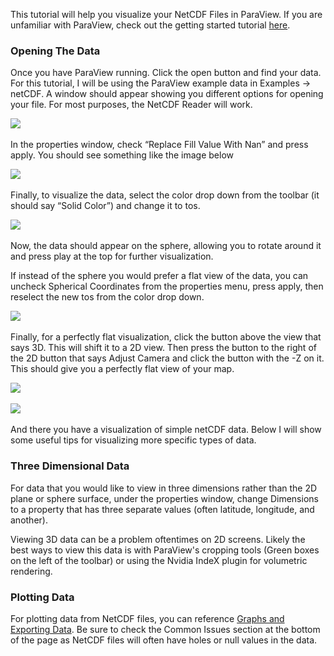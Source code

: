 This tutorial will help you visualize your NetCDF Files in ParaView. If
you are unfamiliar with ParaView, check out the getting started tutorial
<a href="https://www.notion.so/Getting-Started-With-ParaView-8e1a9bf5f87f454097e28ad0614d8abf" class="external-link">here</a>.

### Opening The Data

Once you have ParaView running. Click the open button and find your
data. For this tutorial, I will be using the ParaView example data in
Examples → netCDF. A window should appear showing you different options
for opening your file. For most purposes, the NetCDF Reader will work.

<span
class="confluence-embedded-file-wrapper confluence-embedded-manual-size"><img src="../../all_images/uarizona.atlassian.net/wiki/download/thumbnails/75989800/Untitled_0.png " class="confluence-embedded-image" srcset="../../all_images/uarizona.atlassian.net/wiki/download/thumbnails/75989800/Untitled_0.png 2x, ../../all_images/uarizona.atlassian.net/wiki/download/thumbnails/75989800/Untitled_0.png 1x" height="400" /></span>

In the properties window, check “Replace Fill Value With Nan” and press
apply. You should see something like the image below

  

<span
class="confluence-embedded-file-wrapper confluence-embedded-manual-size"><img src="../../all_images/uarizona.atlassian.net/wiki/download/thumbnails/75989800/Untitled%201_0.png " class="confluence-embedded-image" srcset="../../all_images/uarizona.atlassian.net/wiki/download/thumbnails/75989800/Untitled%201_0.png 2x, ../../all_images/uarizona.atlassian.net/wiki/download/thumbnails/75989800/Untitled%201_0.png 1x" height="400" /></span>

Finally, to visualize the data, select the color drop down from the
toolbar (it should say “Solid Color”) and change it to tos.

<span
class="confluence-embedded-file-wrapper confluence-embedded-manual-size"><img src="../../all_images/uarizona.atlassian.net/wiki/download/thumbnails/75989800/Untitled%202_0.png " class="confluence-embedded-image" srcset="../../all_images/uarizona.atlassian.net/wiki/download/thumbnails/75989800/Untitled%202_0.png 2x, ../../all_images/uarizona.atlassian.net/wiki/download/thumbnails/75989800/Untitled%202_0.png 1x" height="250" /></span>

Now, the data should appear on the sphere, allowing you to rotate around
it and press play at the top for further visualization.

  

If instead of the sphere you would prefer a flat view of the data, you
can uncheck Spherical Coordinates from the properties menu, press apply,
then reselect the new tos from the color drop down.

<span
class="confluence-embedded-file-wrapper confluence-embedded-manual-size"><img src="../../all_images/uarizona.atlassian.net/wiki/download/thumbnails/75989800/Untitled%203_0.png " class="confluence-embedded-image" srcset="../../all_images/uarizona.atlassian.net/wiki/download/thumbnails/75989800/Untitled%203_0.png 2x, ../../all_images/uarizona.atlassian.net/wiki/download/thumbnails/75989800/Untitled%203_0.png 1x" height="400" /></span>

Finally, for a perfectly flat visualization, click the button above the
view that says 3D. This will shift it to a 2D view. Then press the
button to the right of the 2D button that says Adjust Camera and click
the button with the -Z on it. This should give you a perfectly flat view
of your map.

<span
class="confluence-embedded-file-wrapper confluence-embedded-manual-size"><img src="../../all_images/uarizona.atlassian.net/wiki/download/thumbnails/75989800/Untitled%204_0.png " class="confluence-embedded-image" srcset="../../all_images/uarizona.atlassian.net/wiki/download/thumbnails/75989800/Untitled%204_0.png 2x, ../../all_images/uarizona.atlassian.net/wiki/download/thumbnails/75989800/Untitled%204_0.png 1x" height="400" /></span>

<span
class="confluence-embedded-file-wrapper confluence-embedded-manual-size"><img src="../../all_images/uarizona.atlassian.net/wiki/download/thumbnails/75989800/Untitled%205_0.png " class="confluence-embedded-image" srcset="../../all_images/uarizona.atlassian.net/wiki/download/thumbnails/75989800/Untitled%205_0.png 2x, ../../all_images/uarizona.atlassian.net/wiki/download/thumbnails/75989800/Untitled%205_0.png 1x" height="400" /></span>

And there you have a visualization of simple netCDF data. Below I will
show some useful tips for visualizing more specific types of data.

### Three Dimensional Data

For data that you would like to view in three dimensions rather than the
2D plane or sphere surface, under the properties window, change
Dimensions to a property that has three separate values (often latitude,
longitude, and another).

Viewing 3D data can be a problem oftentimes on 2D screens. Likely the
best ways to view this data is with ParaView's cropping tools (Green
boxes on the left of the toolbar) or using the Nvidia IndeX plugin for
volumetric rendering.

  

### Plotting Data

For plotting data from NetCDF files, you can reference [Graphs and
Exporting
Data](/wiki/spaces/UAHPC/pages/75989398/Graphs+and+Exporting+Data). Be
sure to check the Common Issues section at the bottom of the page as
NetCDF files will often have holes or null values in the data.

  

  

  

<span id="confluence-server-performance"
style="display:none;">{"serverDuration": 19, "requestCorrelationId":
"d8d4a00d919041b1971a6082298c5da4"}</span>
